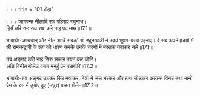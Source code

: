 +++
title = "01 दोहा"

+++
जामवन्त नीलादि सब पहिराए रघुनाथ।  
हियँ धरि राम रूप सब चले नाइ पद माथ॥17.1॥  

भावार्थ:-जाम्बवान्‌ और नील आदि सबको श्री रघुनाथजी ने स्वयं भूषण-वस्त्र पहनाए। वे सब अपने हृदयों में श्री रामचन्द्रजी के रूप को धारण करके उनके चरणों में मस्तक नवाकर चले॥17.1॥  

तब अङ्गद उठि नाइ सिरु सजल नयन कर जोरि।  
अति बिनीत बोलेउ बचन मनहुँ प्रेम रसबोरि॥17.2॥  

भावार्थ:-तब अङ्गद उठकर सिर नवाकर, नेत्रों में जल भरकर और हाथ जोडकर अत्यन्त विनम्र तथा मानो प्रेम के रस में डुबोए हुए (मधुर) वचन बोले-॥17.2॥  



